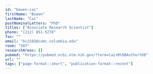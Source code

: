 ```yaml
---
id: "bowen-cai"
firstName: "Bowen"
lastName: "Cai"
postNominalLetters: "PhD"
titles: ["Associate Research Scientist"]
phone: "(212) 851-5270"
fax: ""
email: "bc2283@cumc.columbia.edu"
room: "507"
researchAreas: []
pubmed: "https://pubmed.ncbi.nlm.nih.gov/?term=Cai+B%5BAuthor%5D"
url: ""
tags: ["page-format::short", "publication-format::recent"]
---
```

